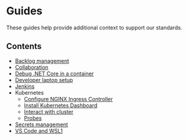 # Guides
These guides help provide additional context to support our standards.

## Contents
- [Backlog management](backlog-management.md)
- [Collaboration](collaboration.md)
- [Debug .NET Core in a container](debug-dotnet-container.md)
- [Developer laptop setup](developer-laptop-setup/README.md)
- [Jenkins](jenkins.md)
- Kubernetes
  - [Configure NGINX Ingress Controller](kubernetes/configure-nginx-ingress-controller.md)
  - [Install Kubernetes Dashboard](kubernetes/install-kubernetes-dashboard.md)
  - [Interact with cluster](kubernetes/interaction.md)
  - [Probes](kubernetes/probes.md)
- [Secrets management](secrets-management.md)
- [VS Code and WSL1](vs-code-wsl1.md)

